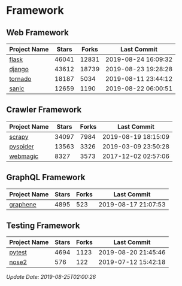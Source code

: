 # Framework

## Web Framework

| Project Name | Stars | Forks | Last Commit |
| ------------ | ----- | ----- | ----------- |
| [flask](https://github.com/pallets/flask) | 46041 | 12831 | 2019-08-24 16:09:32 |
| [django](https://github.com/django/django) | 43612 | 18739 | 2019-08-23 19:28:28 |
| [tornado](https://github.com/tornadoweb/tornado) | 18187 | 5034 | 2019-08-11 23:44:12 |
| [sanic](https://github.com/huge-success/sanic) | 12659 | 1190 | 2019-08-22 06:00:51 |

## Crawler Framework

| Project Name | Stars | Forks | Last Commit |
| ------------ | ----- | ----- | ----------- |
| [scrapy](https://github.com/scrapy/scrapy) | 34097 | 7984 | 2019-08-19 18:15:09 |
| [pyspider](https://github.com/binux/pyspider) | 13563 | 3326 | 2019-03-09 23:50:28 |
| [webmagic](https://github.com/code4craft/webmagic) | 8327 | 3573 | 2017-12-02 02:57:06 |

## GraphQL Framework

| Project Name | Stars | Forks | Last Commit |
| ------------ | ----- | ----- | ----------- |
| [graphene](https://github.com/graphql-python/graphene) | 4895 | 523 | 2019-08-17 21:07:53 |

## Testing Framework

| Project Name | Stars | Forks | Last Commit |
| ------------ | ----- | ----- | ----------- |
| [pytest](https://github.com/pytest-dev/pytest) | 4694 | 1123 | 2019-08-20 21:45:46 |
| [nose2](https://github.com/nose-devs/nose2) | 576 | 122 | 2019-07-12 15:42:18 |

*Update Date: 2019-08-25T02:00:26*